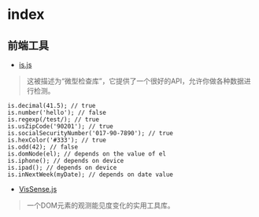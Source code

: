 # index

## 前端工具

- [is.js](https://github.com/arasatasaygin/is.js)

> 这被描述为“微型检查库”，它提供了一个很好的API，允许你做各种数据进行检测。

```
is.decimal(41.5); // true
is.number('hello'); // false
is.regexp(/test/); // true
is.usZipCode('90201'); // true
is.socialSecurityNumber('017-90-7890'); // true
is.hexColor('#333'); // true
is.odd(42); // false
is.domNode(el); // depends on the value of el
is.iphone(); // depends on device
is.ipad(); // depends on device
is.inNextWeek(myDate); // depends on date value
```

- [VisSense.js](https://github.com/vissense/vissense)

> 一个DOM元素的观测能见度变化的实用工具库。

